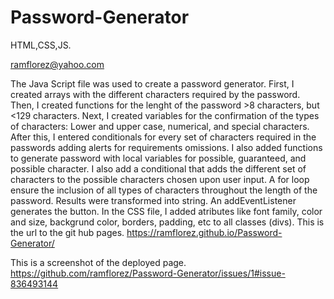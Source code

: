 # Password-Generator

HTML,CSS,JS.

ramflorez@yahoo.com

The Java Script file was used to create a password generator.
First, I created arrays with the different characters required by the password.
Then, I created functions for the lenght of the password >8 characters, but <129 characters.
Next, I created variables for the confirmation of the types of characters: Lower and upper case, numerical, and special characters.
After this, I entered conditionals for every set of characters required in the passwords adding alerts for requirements omissions.
I also added functions to generate password with local variables for possible, guaranteed, and possible character.
I also add a conditional that adds the different set of characters to the possible characters chosen upon user input.
A for loop ensure the inclusion of all types of characters throughout the length of the password.
Results were transformed into string.
An addEventListener generates the button.
In the CSS file, I added atributes like font family, color and size, backgrund color, borders, padding, etc to all classes (divs). 
This is the url to the git hub pages.
https://ramflorez.github.io/Password-Generator/

This is a screenshot of the deployed page.
https://github.com/ramflorez/Password-Generator/issues/1#issue-836493144
